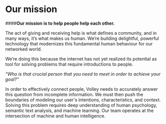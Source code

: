 **Our mission**
==
####**Our mission is to help people help each other.** 

The act of giving and receiving help is what defines a community, and in many ways, it’s what makes us human. We’re building delightful, powerful technology that modernizes this fundamental human behaviour for our networked world.

We’re doing this because the internet has not yet realized its potential as tool for solving problems that require introductions to people. 

*“Who is that crucial person that you need to meet in order to achieve your goal?”*

In order to effectively connect people, Volley needs to accurately answer this question from incomplete information. We must then push the boundaries of modeling our user's intentions, characteristics, and context. Solving this problem requires deep understanding of human psychology, semantic text analysis, and machine learning. Our team operates at the intersection of machine and human intelligence. 
